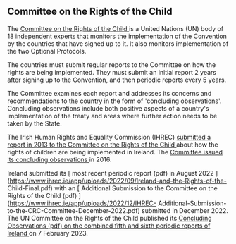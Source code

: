 ##  Committee on the Rights of the Child

The [ Committee on the Rights of the Child
](http://www.ohchr.org/EN/HRBodies/CRC/Pages/CRCIntro.aspx) is a United
Nations (UN) body of 18 independent experts that monitors the implementation
of the Convention by the countries that have signed up to it. It also monitors
implementation of the two Optional Protocols.

The countries must submit regular reports to the Committee on how the rights
are being implemented. They must submit an initial report 2 years after
signing up to the Convention, and then periodic reports every 5 years.

The Committee examines each report and addresses its concerns and
recommendations to the country in the form of 'concluding observations'.
Concluding observations include both positive aspects of a country's
implementation of the treaty and areas where further action needs to be taken
by the State.

The Irish Human Rights and Equality Commission (IHREC) [ submitted a report in
2013 to the Committee on the Rights of the Child
](https://tbinternet.ohchr.org/_layouts/15/treatybodyexternal/Download.aspx?symbolno=CRC%2fC%2fIRL%2f3-4&Lang=en)
about how the rights of children are being implemented in Ireland. The [
Committee issued its concluding observations
](http://docstore.ohchr.org/SelfServices/FilesHandler.ashx?enc=6QkG1d%2FPPRiCAqhKb7yhsvOufvUWRUJlLHiLHKqpXZxUGOtzQF0l%2B37QzAKosbh7yc40d4J3IynFaWf0Egu6J99RK6Y%2FTHjpged5r1H3f3KQIiFieFkoeAPALAwKpbZz)
in 2016.

Ireland submitted its [ most recent periodic report (pdf) in August 2022
](https://www.ihrec.ie/app/uploads/2022/09/Ireland-and-the-Rights-of-the-
Child-Final.pdf) with an [ Additional Submission to the Committee on the
Rights of the Child (pdf) ](https://www.ihrec.ie/app/uploads/2022/12/IHREC-
Additional-Submission-to-the-CRC-Committee-December-2022.pdf) submitted in
December 2022. The UN Committee on the Rights of the Child published its [
Concluding Observations (pdf) on the combined fifth and sixth periodic reports
of Ireland
](https://tbinternet.ohchr.org/_layouts/15/TreatyBodyExternal/DownloadDraft.aspx?key=Z2evgg/KQitPmEcSGMucoCNqFqXtQuuCWER+xgVyHyGmvMw3EsMfzMwfzMf2vQ/fnXOWwkJODlXYvV4TDj8u8A==)
on 7 February 2023.

